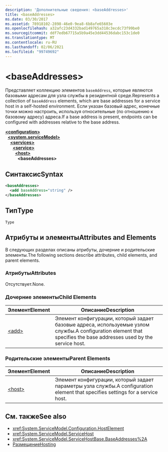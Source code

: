 ```yaml
---
description: 'Дополнительные сведения: <baseAddresses>'
title: <baseAddresses>
ms.date: 03/30/2017
ms.assetid: 78918102-2898-46e0-9ea8-6b8afe65603e
ms.openlocfilehash: a32afc23d4332bad149765a318c3ecdc73f99be0
ms.sourcegitcommit: ddf7edb67715a5b9a45e3dd44536dabc153c1de0
ms.translationtype: MT
ms.contentlocale: ru-RU
ms.lasthandoff: 02/06/2021
ms.locfileid: "99749692"
---
```

# \<baseAddresses>

<span data-ttu-id="05964-102">Представляет коллекцию элементов `baseAddress`, которые являются базовыми адресам для узла службы в резидентной среде.</span><span class="sxs-lookup"><span data-stu-id="05964-102">Represents a collection of `baseAddress` elements, which are base addresses for a service host in a self-hosted environment.</span></span> <span data-ttu-id="05964-103">Если указан базовый адрес, конечные точки можно настроить, используя относительные (по отношению к базовому адресу) адреса.</span><span class="sxs-lookup"><span data-stu-id="05964-103">If a base address is present, endpoints can be configured with addresses relative to the base address.</span></span>  
  
[**\<configuration>**](../configuration-element.md)\
&nbsp;&nbsp;[**\<system.serviceModel>**](system-servicemodel.md)\
&nbsp;&nbsp;&nbsp;&nbsp;[**\<services>**](services.md)\
&nbsp;&nbsp;&nbsp;&nbsp;&nbsp;&nbsp;[**\<service>**](service.md)\
&nbsp;&nbsp;&nbsp;&nbsp;&nbsp;&nbsp;&nbsp;&nbsp;[**\<host>**](host.md)\
&nbsp;&nbsp;&nbsp;&nbsp;&nbsp;&nbsp;&nbsp;&nbsp;&nbsp;&nbsp;**\<baseAddresses>**  
  
## <a name="syntax"></a><span data-ttu-id="05964-104">Синтаксис</span><span class="sxs-lookup"><span data-stu-id="05964-104">Syntax</span></span>  
  
```xml  
<baseAddresses>
  <add baseAddress="string" />
</baseAddresses>
```  
  
## <a name="type"></a><span data-ttu-id="05964-105">Тип</span><span class="sxs-lookup"><span data-stu-id="05964-105">Type</span></span>  

 `Type`  
  
## <a name="attributes-and-elements"></a><span data-ttu-id="05964-106">Атрибуты и элементы</span><span class="sxs-lookup"><span data-stu-id="05964-106">Attributes and Elements</span></span>  

 <span data-ttu-id="05964-107">В следующих разделах описаны атрибуты, дочерние и родительские элементы.</span><span class="sxs-lookup"><span data-stu-id="05964-107">The following sections describe attributes, child elements, and parent elements.</span></span>  
  
### <a name="attributes"></a><span data-ttu-id="05964-108">Атрибуты</span><span class="sxs-lookup"><span data-stu-id="05964-108">Attributes</span></span>  

 <span data-ttu-id="05964-109">Отсутствует.</span><span class="sxs-lookup"><span data-stu-id="05964-109">None.</span></span>  
  
### <a name="child-elements"></a><span data-ttu-id="05964-110">Дочерние элементы</span><span class="sxs-lookup"><span data-stu-id="05964-110">Child Elements</span></span>  
  
|<span data-ttu-id="05964-111">Элемент</span><span class="sxs-lookup"><span data-stu-id="05964-111">Element</span></span>|<span data-ttu-id="05964-112">Описание</span><span class="sxs-lookup"><span data-stu-id="05964-112">Description</span></span>|  
|-------------|-----------------|  
|[\<add>](add-of-baseaddresses.md)|<span data-ttu-id="05964-113">Элемент конфигурации, который задает базовые адреса, используемые узлом службы.</span><span class="sxs-lookup"><span data-stu-id="05964-113">A configuration element that specifies the base addresses used by the service host.</span></span>|  
  
### <a name="parent-elements"></a><span data-ttu-id="05964-114">Родительские элементы</span><span class="sxs-lookup"><span data-stu-id="05964-114">Parent Elements</span></span>  
  
|<span data-ttu-id="05964-115">Элемент</span><span class="sxs-lookup"><span data-stu-id="05964-115">Element</span></span>|<span data-ttu-id="05964-116">Описание</span><span class="sxs-lookup"><span data-stu-id="05964-116">Description</span></span>|  
|-------------|-----------------|  
|[\<host>](host.md)|<span data-ttu-id="05964-117">Элемент конфигурации, который задает параметры узла службы.</span><span class="sxs-lookup"><span data-stu-id="05964-117">A configuration element that specifies settings for a service host.</span></span>|  
  
## <a name="see-also"></a><span data-ttu-id="05964-118">См. также</span><span class="sxs-lookup"><span data-stu-id="05964-118">See also</span></span>

- <xref:System.ServiceModel.Configuration.HostElement>
- <xref:System.ServiceModel.ServiceHost>
- <xref:System.ServiceModel.ServiceHostBase.BaseAddresses%2A>
- [<span data-ttu-id="05964-119">Размещение</span><span class="sxs-lookup"><span data-stu-id="05964-119">Hosting</span></span>](../../../wcf/feature-details/hosting.md)
